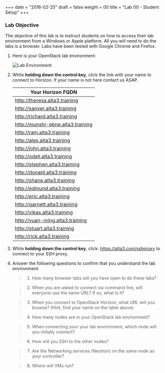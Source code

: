 +++
date = "2016-02-25"
draft = false
weight = 00
title = "Lab 00 - Student Setup"
+++

### Lab Objective

The objective of this lab is to instruct students on how to access their lab environment from a Windows or Apple platform. All you will need to do the labs is a browser. Labs have been tested with Google Chrome and Firefox. 

1. Here is your OpenStack lab environment: 

	![Lab Environment](https://i.imgur.com/diOquaU.png)

2. While **holding down the control key**, click the link with your name to connect to Horizon. If your name is not here contact us ASAP. 

    | Your Horizon FQDN
    | ---
    |http://theresa.alta3.training
    |http://sanver.alta3.training
    |http://richard.alta3.training
    |http://munshi-ebne.alta3.training
    |http://ram.alta3.training
    |http://alex.alta3.training
    |http://john.alta3.training
    |http://odell.alta3.training
    |http://stephen.alta3.training
    |http://donald.alta3.training
    |http://shane.alta3.training
    |http://edmund.alta3.training
    |http://eric.alta3.training
    |http://garnett.alta3.training
    |http://vikas.alta3.training
    |http://yuan-ming.alta3.training
    |http://stuart.alta3.training
    |http://rick.alta3.training

3. While **holding down the control key**, click: https://alta3.com/sshproxy to connect to your SSH proxy.
 
4. Answer the following questions to confirm that you understand the lab environment:

	>   1. How many browser tabs will you have open to do these labs?
	
	>   2. When you are asked to connect via command line, will everyone use the same URL?  If so, what is it?
	
	>   3. When you connect to OpenStack Horizon, what URL will you browse? (Hint, find your name on the table above)
	
	>   4. How many nodes are in your OpenStack lab environment?
	
	>   5. When connecting your your lab environment, which node will you initially connect?
	
	>   6. How will you SSH to the other nodes?

	>   7. Are the Networking services (Neutron) on the same node as your controller?

	>   8. Where will VMs run?
	
